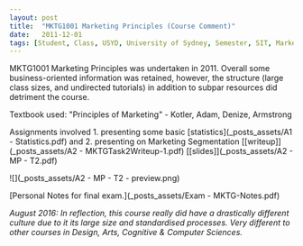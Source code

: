 ```yaml
---
layout: post
title:  "MKTG1001 Marketing Principles (Course Comment)"
date:   2011-12-01
tags: [Student, Class, USYD, University of Sydney, Semester, SIT, Marketing]
---
```


MKTG1001 Marketing Principles was undertaken in 2011. Overall some business-oriented information was retained, however, the structure (large class sizes, and undirected tutorials) in addition to subpar resources did detriment the course.

Textbook used: "Principles of Marketing" - Kotler, Adam, Denize, Armstrong

Assignments involved 1. presenting some basic [statistics](_posts_assets/A1 - Statistics.pdf) and 2. presenting on Marketing Segmentation [[writeup]](_posts_assets/A2 - MKTGTask2Writeup-1.pdf) [[slides]](_posts_assets/A2 - MP - T2.pdf)

![](_posts_assets/A2 - MP - T2 - preview.png)

[Personal Notes for final exam.](_posts_assets/Exam - MKTG-Notes.pdf)

_August 2016: In reflection, this course really did have a drastically different culture due to it its large size and standardised processes. Very different to other courses in Design, Arts, Cognitive & Computer Sciences._
